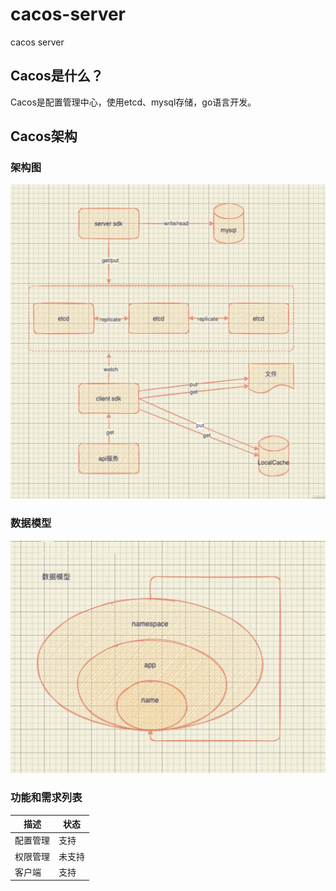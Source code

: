 # cacos-server
cacos server

## Cacos是什么？

Cacos是配置管理中心，使用etcd、mysql存储，go语言开发。

## Cacos架构

### 架构图

![jiatou](https://github.com/cacos-group/cacos/blob/main/doc/jiagou.jpg)

### 数据模型

![shujumoxing](https://github.com/cacos-group/cacos/blob/main/doc/shujumoxing.jpg)

### 功能和需求列表

描述|状态
---|---
配置管理|支持
权限管理|未支持
客户端|支持

